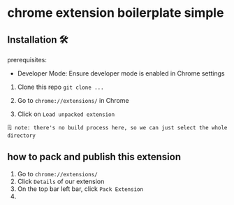 # chrome extension boilerplate simple

## Installation 🛠️ 

prerequisites:
- Developer Mode: Ensure developer mode is enabled in Chrome settings
 
1. Clone this repo
`git clone ...`

2. Go to `chrome://extensions/` in Chrome   

3. Click on `Load unpacked extension`
```
🗒️ note: there's no build process here, so we can just select the whole directory
```


## how to pack and publish this extension

1. Go to `chrome://extensions/` 
2. Click `Details` of our extension
3. On the top bar left bar, click `Pack Extension`
4. 